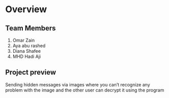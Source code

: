 # Overview

## Team Members

1. Omar Zain
2. Aya abu rashed
3. Diana Shafee
4. MHD Hadi Aji

## Project preview

Sending hidden messages via images where you can’t recognize any problem with the image and the other user can decrypt it using the program

